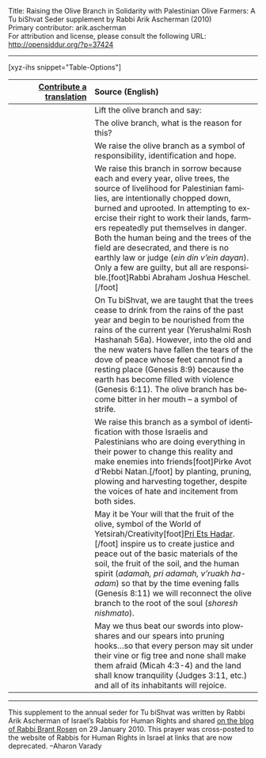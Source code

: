 <html>
<head></head>
<body>
Title: Raising the Olive Branch in Solidarity with Palestinian Olive Farmers: A Tu biShvat Seder supplement by Rabbi Arik Ascherman (2010)<br />
Primary contributor: arik.ascherman<br />
For attribution and license, please consult the following URL: <a href="http://opensiddur.org/?p=37424">http://opensiddur.org/?p=37424</a>
<p />
<hr />

[xyz-ihs snippet="Table-Options"]<table style="margin-left: auto; margin-right: auto;" class="draggable">
<thead><tr><th id="x" style="text-align: right;"><a href="/contribute/upload">Contribute a translation</a></th><th style="text-align: left;">Source (English)</th></tr></thead>
<tbody>
<tr><td style="vertical-align:top;" width="33%">
<div class="liturgy" lang="he">

</span></div></td>
 
<td style="vertical-align:top;">
<div class="english" lang="en">
<span class="instruction">Lift the olive branch and say:</span>
</div></td></tr>


<tr><td style="vertical-align:top;">
<div class="liturgy" lang="he">

</span></div></td>
 
<td style="vertical-align:top;">
<div class="english" lang="en">
The olive branch, what is the reason for this?
</div></td></tr>


<tr><td style="vertical-align:top;">
<div class="liturgy" lang="he">

</span></div></td>
 
<td style="vertical-align:top;">
<div class="english" lang="en">
We raise the olive branch as a symbol of responsibility, identification and hope.
</div></td></tr>


<tr><td style="vertical-align:top;">
<div class="liturgy" lang="he">

</span></div></td>
 
<td style="vertical-align:top;">
<div class="english" lang="en">
We raise this branch in sorrow because each and every year, olive trees, the source of livelihood for Palestinian families, are intentionally chopped down, burned and uprooted.  In attempting to exercise their right to work their lands, farmers repeatedly put themselves in danger. Both the human being and the trees of the field are desecrated, and there is no earthly law or judge (<em>ein din v’ein dayan</em>). Only a few are guilty, but all are responsible.[foot]Rabbi Abraham Joshua Heschel.[/foot]
</div></td></tr>


<tr><td style="vertical-align:top;">
<div class="liturgy" lang="he">

</span></div></td>
 
<td style="vertical-align:top;">
<div class="english" lang="en">
On Tu biShvat, we are taught that the trees cease to drink from the rains of the past year and begin to be nourished from the rains of the current year <span class="citation">(Yerushalmi Rosh Hashanah 56a)</span>. However, into the old and the new waters have fallen the tears of the dove of peace whose feet cannot find a resting place <span class="citation">(Genesis 8:9)</span> because the earth has become filled with violence <span class="citation">(Genesis 6:11)</span>. The olive branch has become bitter in her mouth – a symbol of strife.
</div></td></tr>


<tr><td style="vertical-align:top;">
<div class="liturgy" lang="he">

</span></div></td>
 
<td style="vertical-align:top;">
<div class="english" lang="en">
We raise this branch as a symbol of identification with those Israelis and Palestinians who are doing everything in their power to change this reality and make enemies into friends[foot]Pirke Avot d’Rebbi Natan.[/foot] by planting, pruning, plowing and harvesting together, despite the voices of hate and incitement from both sides.
</div></td></tr>


<tr><td style="vertical-align:top;">
<div class="liturgy" lang="he">

</span></div></td>
 
<td style="vertical-align:top;">
<div class="english" lang="en">
May it be Your will that the fruit of the olive, symbol of the World of Yetsirah/Creativity[foot]<a href="https://opensiddur.org/compilations/table-guides-and-haggadot/tu-bishvat-seder/pri-ets-hadar/">Pri Ets Hadar</a>.[/foot] inspire us to create justice and peace out of the basic materials of the soil, the fruit of the soil, and the human spirit (<em>adamah, pri adamah, v’ruakh ha-adam</em>) so that by the time evening falls <span class="citation">(Genesis 8:11)</span> we will reconnect the olive branch to the root of the soul (<em>shoresh nishmato</em>).
</div></td></tr>


<tr><td style="vertical-align:top;">
<div class="liturgy" lang="he">

</span></div></td>
 
<td style="vertical-align:top;">
<div class="english" lang="en">
May we thus beat our swords into plowshares and  our spears into pruning hooks…so that every person may sit under their vine or fig tree and none shall make them afraid <span class="citation">(Micah 4:3-4)</span> and the land shall know tranquility <span class="citation">(Judges 3:11, etc.)</span> and all of its inhabitants will rejoice.
</div></td></tr>
</tbody></table>

<hr />

This supplement to the annual seder for Tu biShvat was written by Rabbi Arik Ascherman of Israel’s Rabbis for Human Rights and shared <a href="https://rabbibrant.com/2010/01/29/replanting-the-uprooted-on-tu-bshevat/">on the blog of Rabbi Brant Rosen</a> on 29 January 2010. This prayer was cross-posted to the website of Rabbis for Human Rights in Israel at links that are now deprecated. –Aharon Varady

&nbsp;

</body>
</html>